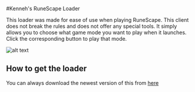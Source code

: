 #Kenneh's RuneScape Loader

This loader was made for ease of use when playing RuneScape. This client does not break the rules and does not offer any special tools.
It simply allows you to choose what game mode you want to play when it launches. Click the corresponding button to play that mode.

![alt text](http://i.imgur.com/rIlJjD7.jpg "")
## How to get the loader

You can always download the newest version of this from [here](https://github.com/kennehisftw/runescape-loader/raw/master/runescape-loader.jar)